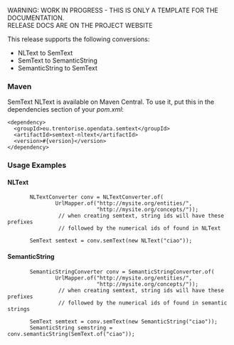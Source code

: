 <p class="jadoc-to-strip">
WARNING: WORK IN PROGRESS - THIS IS ONLY A TEMPLATE FOR THE DOCUMENTATION. <br/>
RELEASE DOCS ARE ON THE PROJECT WEBSITE
</p>

This release supports the following conversions:

  * NLText to SemText 
  * SemText to SemanticString  
  * SemanticString to SemText

### Maven

SemText NLText is available on Maven Central. To use it, put this in the dependencies section of your _pom.xml_:

```
<dependency>
  <groupId>eu.trentorise.opendata.semtext</groupId>
  <artifactId>semtext-nltext</artifactId>
  <version>#{version}</version>            
</dependency>
```

### Usage Examples

#### NLText

```
       NLTextConverter conv = NLTextConverter.of(
               UrlMapper.of("http://mysite.org/entities/", 
                            "http://mysite.org/concepts/")); 
                // when creating semtext, string ids will have these prefixes 
                // followed by the numerical ids of found in NLText
        
       SemText semtext = conv.semText(new NLText("ciao"));
```

####  SemanticString 
```
       SemanticStringConverter conv = SemanticStringConverter.of(
               UrlMapper.of("http://mysite.org/entities/", 
                            "http://mysite.org/concepts/")); 
                // when creating semtext, string ids will have these prefixes 
                // followed by the numerical ids of found in semantic strings
        
       SemText semtext = conv.semText(new SemanticString("ciao"));
       SemanticString semstring = conv.semanticString(SemText.of("ciao"));
```